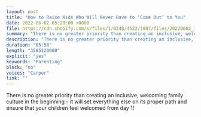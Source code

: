 ```yaml
---
layout: post
title: "How to Raise Kids Who Will Never Have to ‘Come Out’ to You"
date: 2022-06-02 05:20:00 +0800
file: https://cdn.shopify.com/s/files/1/0248/4522/1987/files/20220602_1.mp3?v=1654161473
summary: "There is no greater priority than creating an inclusive, welcoming family culture in the beginning - it will set everything else on its proper path and ensure that your children feel welcomed from day 1!"
description: "There is no greater priority than creating an inclusive, welcoming family culture in the beginning - it will set everything else on its proper path and ensure that your children feel welcomed from day 1!"
duration: "05:58"
length: "3585120000"
explicit: "yes"
keywords: "Parenting"
block: "no"
voices: "Carper"
link: ""
---
```


There is no greater priority than creating an inclusive, welcoming family culture in the beginning - it will set everything else on its proper path and ensure that your children feel welcomed from day 1!
